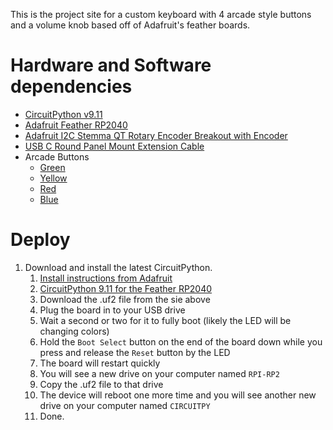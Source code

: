 This is the project site for a custom keyboard with 4 arcade style buttons and
a volume knob based off of Adafruit's feather boards.

# Hardware and Software dependencies

* [CircuitPython v9.11](https://circuitpython.org/board/adafruit_feather_rp2040/)
* [Adafruit Feather RP2040](https://www.adafruit.com/product/4884)
* [Adafruit I2C Stemma QT Rotary Encoder Breakout with Encoder](https://www.adafruit.com/product/5880) 
* [USB C Round Panel Mount Extension Cable](https://www.adafruit.com/product/4218)
* Arcade Buttons
    * [Green](https://www.adafruit.com/product/3487)
    * [Yellow](https://www.adafruit.com/product/3488)
    * [Red](https://www.adafruit.com/product/3489) 
    * [Blue](https://www.adafruit.com/product/3490) 

# Deploy

1. Download and install the latest CircuitPython. 
    1. [Install instructions from Adafruit](https://learn.adafruit.com/welcome-to-circuitpython/installing-circuitpython) 
    2. [CircuitPython 9.11 for the Feather RP2040](https://circuitpython.org/board/adafruit_feather_rp2040/) 
    3. Download the .uf2 file from the sie above
    4. Plug the board in to your USB drive
    5. Wait a second or two for it to fully boot (likely the LED will be changing colors)
    6. Hold the `Boot Select` button on the end of the board down while you press and release the `Reset` button by the LED
    7. The board will restart quickly
    8. You will see a new drive on your computer named `RPI-RP2`
    9. Copy the .uf2 file to that drive
    10. The device will reboot one more time and you will see another new drive on your computer named `CIRCUITPY`
    11. Done.
